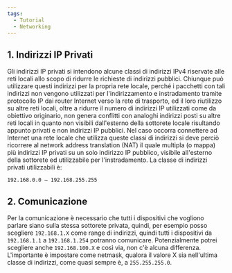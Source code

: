 ```yaml
---
tags:
  - Tutorial
  - Networking
---
```



## 1. Indirizzi IP Privati

Gli indirizzi IP privati si intendono alcune classi di indirizzi IPv4 riservate alle reti locali allo scopo di ridurre le richieste di indirizzi pubblici.
Chiunque può utilizzare questi indirizzi per la propria rete locale, perché i pacchetti con tali indirizzi non vengono utilizzati per l'indirizzamento e instradamento tramite protocollo IP dai router Internet verso la rete di trasporto, ed il loro riutilizzo su altre reti locali, oltre a ridurre il numero di indirizzi IP utilizzati come da obiettivo originario, non genera conflitti con analoghi indirizzi posti su altre reti locali in quanto non visibili dall'esterno della sottorete locale risultando appunto privati e non indirizzi IP pubblici.
Nel caso occorra connettere ad Internet una rete locale che utilizza queste classi di indirizzi si deve perciò ricorrere al network address translation (NAT) il quale multipla (o mappa) più indirizzi IP privati su un solo indirizzo IP pubblico, visibile all'esterno della sottorete ed utilizzabile per l'instradamento.
La classe di indirizzi privati utilizzabili è:

```
192.168.0.0 – 192.168.255.255
```

## 2. Comunicazione
Per la comunicazione è necessario che tutti i dispositivi che vogliono parlare siano sulla stessa sottorete privata, quindi, per esempio posso scegliere
`192.168.1.X` come range di indirizzi, quindi tutti i dispositivi da `192.168.1.1` a `192.168.1.254` potranno comunicare.
Potenzialmente potrei scegliere anche `192.168.100.X` e così via, non c'è alcuna differenza.
L'importante è impostare come netmask, qualora il valore X sia nell'ultima classe di indirizzi, come quasi sempre è, a `255.255.255.0`.